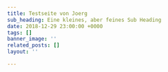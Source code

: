 ```yaml
---
title: Testseite von Joerg
sub_heading: Eine kleines, aber feines Sub Heading
date: 2018-12-29 23:00:00 +0000
tags: []
banner_image: ''
related_posts: []
layout: ''

---
```


